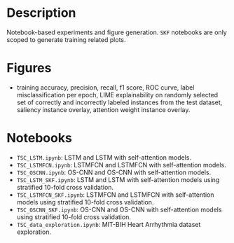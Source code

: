 # Description
Notebook-based experiments and figure generation. `SKF` notebooks are only scoped to generate training related plots.

# Figures 
- training accuracy, precision, recall, f1 score, ROC curve, label misclassification per epoch, LIME explainability on randomly selected set of correctly and incorrectly labeled instances from the test dataset, saliency instance overlay, attention weight instance overlay.

# Notebooks
- `TSC_LSTM.ipynb`: LSTM and LSTM with self-attention models.
- `TSC_LSTMFCN.ipynb`: LSTMFCN and LSTMFCN with self-attention models.
- `TSC_OSCNN.ipynb`: OS-CNN and OS-CNN with self-attention models.
- `TSC_LSTM_SKF.ipynb`: LSTM and LSTM with self-attention models using stratified 10-fold cross validation.
- `TSC_LSTMFCN_SKF.ipynb`: LSTMFCN and LSTMFCN with self-attention models using stratified 10-fold cross validation.
- `TSC_OSCNN_SKF.ipynb`: OS-CNN and OS-CNN with self-attention models using stratified 10-fold cross validation.
- `TSC_data_exploration.ipynb`: MIT-BIH Heart Arrhythmia dataset exploration.
